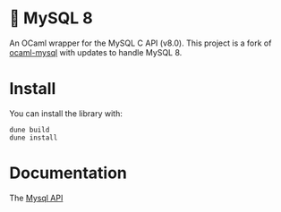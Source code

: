# 🥞 MySQL 8

An OCaml wrapper for the MySQL C API (v8.0). This project is a fork of
[ocaml-mysql](https://github.com/ygrek/ocaml-mysql) with updates to handle
MySQL 8.

# Install
You can install the library with:


    dune build
    dune install


# Documentation
The [Mysql API](https://chrisnevers.github.io/mysql8/mysql8/index.html)

